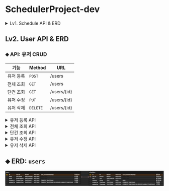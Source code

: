 # SchedulerProject-dev

<details>
<summary>Lv1. Schedule API & ERD</summary>

## ⬥ API: 일정 CRUD

| 기능    | Method   | URL             |
|-------|----------|-----------------|
| 일정 등록 | `POST`   | /schedules      |
| 전체 조회 | `GET`    | /schedules      |
| 단건 조회 | `GET`    | /schedules/{id} |
| 일정 수정 | `PUT`    | /schedules/{id} |
| 일정 삭제 | `DELETE` | /schedules/{id} |

<details>
<summary>일정 등록 API</summary>

#### [개요]

- **URL**: `/schedules`
- **HTTP METHOD**: `POST`
- **설명**: 일정을 생성하는 API입니다.

#### [요청]

- `Headers`: 없음
- `Param`: 없음
- `Body`:

  | 키         | 데이터 타입 | 설명        | 필수값 |
  |------------|--------------|-------------|--------|
  | `title`     | `String`        | 일정 제목    | Y      |
  | `username`  | `String`        | 사용자 이름  | Y      |

- 예시
    ```json
    {
      "title": "공부하기",
      "username": "dilee"
    }
    ```

#### [응답]

- 성공
    - 설명

      | 키               | 타입     | 설명     |
      | --------------- | ------ | ------ |
      | `status`        | `int`    | 상태 코드  |
      | `data.id`       | `Long`   | 일정 ID  |
      | `data.title`    | `String` | 일정 제목  |
      | `data.username` | `String` | 사용자 이름 |

    - 예시
        ```json
        {
          "status": 200,
          "data": {
            "id": 1,
            "title": "공부하기",
            "username": "dilee"
          }
        }
       ```
- 실패
    - 설명

      | 키         | 타입     | 설명     |
      | --------- | ------ | ------ |
      | `status`  | `int`    | 상태 코드  |
      | `message` | `String` | 에러 메시지 |

    - 예시
        ```json
        {
          "status": 400,
          "message": "필수값이 누락되었습니다."
        }
        ```

</details>


<details>
<summary>전체 조회 API</summary>

#### [개요]

- **URL**: `/schedules`
- **HTTP METHOD**: `GET`
- **설명**: 모든 일정을 조회하는 API입니다.

#### [요청]

- `Headers`: 없음
- `Param` / `Body`: 없음

#### [응답]

- 성공
    - 설명

      | 키        | 타입           | 설명               |
      |----------|----------------|--------------------|
      | `status` | `int`          | 상태 코드          |
      | `data`   | `List<Object>` | 일정 객체 리스트   |

        - 각 일정 객체(`data[]`)의 필드:

          | 키                 | 타입     | 설명         |
          |-------------------|----------|--------------|
          | `id`              | `Long`   | 일정 ID      |
          | `title`           | `String` | 일정 제목     |
          | `username`        | `String` | 사용자 이름   |

    - 예시
        ```json
        {
          "status": 200,
          "data": [
            {
              "id": 1,
              "title": "공부하기",
              "username": "dilee"
            },
            {
              "id": 2,
              "title": "운동하기",
              "username": "dilee"
            }
          ]
        }
        ```

- 실패
    - 설명

      | 키         | 타입     | 설명     |
      | --------- | ------ | ------ |
      | `status`  | int    | 상태 코드  |
      | `message` | String | 에러 메시지 |

    - 예시
      ```json
      {
      "status": 500,
      "message": "서버 에러가 발생했습니다."
      }
      ```
</details>


<details>
<summary>단건 조회 API</summary>

#### [개요]

- **URL**: `/schedules/{id}`
- **HTTP METHOD**: `GET`
- **설명**: 특정 ID의 일정을 조회하는 API입니다.

#### [요청]

- `Headers`: 없음
- `Param`:
    - 설명

      | 키   | 데이터타입 | 설명         | 필수값 |
      |------|------------|--------------|--------|
      | `id`   | `Long`       | 일정 ID       | Y      |

    - 예시
      ```
      URL: /schedules/1
      ```

- `Body`: 없음

#### [응답]

- 성공
    - 설명

      | 키               | 타입     | 설명     |
      | --------------- | ------ | ------ |
      | `status`        | `int`    | 상태 코드  |
      | `data.id`       | `Long`   | 일정 ID  |
      | `data.title`    | `String` | 일정 제목  |
      | `data.username` | `String` | 사용자 이름 |

    - 예시

        ```json
        {
          "status": 200,
          "data": {
            "id": 1,
            "title": "공부하기",
            "username": "dilee"
          }
        }
        ```
- 실패
    - 설명

      | 키         | 타입     | 설명     |
      | --------- | ------ | ------ |
      | `status`  | `int`    | 상태 코드  |
      | `message` | `String` | 에러 메시지 |

    - 예시
      ```json
      {
        "status": 404,
        "message": "해당 ID의 일정을 찾을 수 없습니다."
      }
      ```

</details>


<details>
<summary>일정 수정 API</summary>

- **URL**: `/schedules/{id}`
- **HTTP METHOD**: `PUT`
- **설명**: 일정 ID에 해당하는 일정을 수정하는 API입니다.

---

#### [요청]

- `Headers`: 없음

- `Param`:
    - 설명

      | 키   | 데이터타입 | 설명     | 필수값 |
      |------|------------|----------|--------|
      | `id`   | `Long`       | 일정 ID  | Y      |

    - 예시
      ```
      URL: /schedules/1
      ```

- `Body`:
    - 설명

      | 키       | 데이터타입 | 설명     | 필수값 |
      |----------|------------|----------|--------|
      | `title`    | `String`     | 일정 제목 | Y      |
      | `username` | `String`     | 사용자명  | Y      |
      | `contents` | `String`     | 일정 내용 | Y      |

    - 예시
      ```json
      {
        "title": "스터디 모임",
        "username": "dilee",
        "contents": "자바 스터디 회의"
      }
      ```

---

#### [응답]

- 성공
    - 설명

      | 키   | 데이터타입 | 설명         |
      |------|------------|--------------|
      | `data` | `Object`     | 수정된 일정 데이터 |

    - 예시
      ```json
      {
        "status": 200,
        "data": {
          "id": 1
        }
      }
      ```

- 실패
    - 설명

      | 키     | 데이터타입 | 설명         |
      |--------|------------|--------------|
      | `status` | `int`        | 상태 코드     |
      | `message`| `String`     | 에러 메시지   |

    - 예시
      ```json
      {
        "status": 400,
        "message": "에러가 발생했습니다."
      }
      ```

</details>


<details>
<summary>일정 삭제 API</summary>

- **URL**: `/schedules/{id}`
- **HTTP METHOD**: `DELETE`
- **설명**: 일정 ID에 해당하는 일정을 삭제하는 API입니다.

---

#### [요청]

- `Headers`: 없음
- `Param`:
    - 설명

      | 키   | 데이터타입 | 설명     | 필수값 |
      |------|------------|----------|--------|
      | `id`   | `Long`       | 일정 ID  | Y      |

    - 예시
      ```
      URL: /schedules/1
      ```

- `Body`: 없음

---

#### [응답]

- 성공

    - 설명

      | 키   | 데이터타입 | 설명         |
      |------|------------|--------------|
      | `data` | `Object`     | 삭제된 일정 정보 |

    - 예시
      ```json
      {
        "status": 200,
        "data": {
          "id": 1
        }
      }
      ```

- 실패
    - 설명

      | 키     | 데이터타입 | 설명         |
      |--------|------------|--------------|
      | `status` | `int`        | 상태 코드     |
      | `message`| `String`     | 에러 메시지   |

    - 예시
      ```json
      {
        "status": 400,
        "message": "에러가 발생했습니다."
      }
      ```

</details>

## ⬥ ERD: `schedules`

![img.png](Lv1ERD.png)

</details>


## Lv2. User API & ERD

### ⬥ API: 유저 CRUD

| 기능    | Method | URL         |
| ----- | ------ | ----------- |
| 유저 등록 | `POST`   | /users      |
| 전체 조회 | `GET`    | /users      |
| 단건 조회 | `GET`    | /users/{id} |
| 유저 수정 | `PUT`    | /users/{id} |
| 유저 삭제 | `DELETE` | /users/{id} |

<details>
  <summary>유저 등록 API</summary>

  - **URL**: `/users`
  - **HTTP METHOD**: `POST`
  - **설명**: 새로운 유저를 생성하는 API입니다.

#### [요청]

- `Headers`: 없음
- `Param`: 없음
- `Body`:

  | 키          | 데이터 타입   | 설명     | 필수값 |
  | ---------- | -------- | ------ | --- |
  | `username` | `String` | 유저명    | Y   |
  | `email`    | `String` | 이메일    | Y   |

- 예시
    ```json
    {
    "username": "dilee",
    "email": "dilee@email.com"
    }
    ```

#### [응답]

- 성공
    - 설명

      | 키               | 타입       | 설명    |
      | --------------- | -------- | ----- |
      | `status`        | `int`    | 상태 코드 |
      | `data.id`       | `Long`   | 유저 ID |
      | `data.username` | `String` | 유저명   |
      | `data.email`    | `String` | 이메일   |

    - 예시
        ```json
        {
          "status": 200,
          "data": {
            "id": 1,
            "username": "dilee",
            "email": "dilee@email.com"
          }
        }
       ```
- 실패
    - 설명

      | 키         | 타입       | 설명     |
      | --------- | -------- | ------ |
      | `status`  | `int`    | 상태 코드  |
      | `message` | `String` | 에러 메시지 |

    - 예시
        ```json
        {
          "status": 400,
          "message": "필수값이 누락되었습니다."
        }
        ```
</details>

<details>
  <summary>전체 조회 API</summary>

  - **URL**: `/users`
  - **HTTP METHOD**: `GET`
  - **설명**: 모든 유저 목록을 조회하는 API입니다.

#### [요청]

- `Headers`: 없음
- `Param`: 없음
- `Body`: 없음

#### [응답]

- 성공
    - 설명

      | 키        | 타입      | 설명    |
      | -------- | ------- | ----- |
      | `status` | `int`   | 상태 코드 |
      | `data`   | `Array` | 유저 목록 |

    - 예시
        ```json
        {
          "status": 200,
          "data": [
            {
              "id": 1,
              "username": "dilee",
              "email": "dilee@email.com"
            },
            {
              "id": 2,
              "username": "kim",
              "email": "kim@email.com"
            }
          ]
        }
       ```
- 실패
    - 설명

      | 키         | 타입       | 설명     |
      | --------- | -------- | ------ |
      | `status`  | `int`    | 상태 코드  |
      | `message` | `String` | 에러 메시지 |


  - 예시
      ```json
      {
        "status": 500,
        "message": "서버 오류로 유저 목록을 불러올 수 없습니다."
      }
      ```
</details>

<details>
  <summary>단건 조회 API</summary>

  - **URL**: `/users/{id}`
  - **HTTP METHOD**: `GET`
  - **설명**: ID로 유저를 조회하는 API입니다.

#### [요청]

- `Headers`: 없음
- `PathVariable`:

  | 키    | 타입     | 설명    |
  | ---- | ------ | ----- |
  | `id` | `Long` | 유저 ID |

- `Body`: 없음

#### [응답]

- 성공
    - 설명

      | 키               | 타입       | 설명    |
      | --------------- | -------- | ----- |
      | `status`        | `int`    | 상태 코드 |
      | `data.id`       | `Long`   | 유저 ID |
      | `data.username` | `String` | 유저명   |
      | `data.email`    | `String` | 이메일   |

    - 예시
        ```json
        {
          "status": 200,
          "data": {
            "id": 1,
            "username": "dilee",
            "email": "dilee@email.com"
          }
        }
       ```
- 실패
    - 설명

      | 키         | 타입       | 설명     |
      | --------- | -------- | ------ |
      | `status`  | `int`    | 상태 코드  |
      | `message` | `String` | 에러 메시지 |

    - 예시
        ```json
        {
          "status": 404,
          "message": "해당 유저를 찾을 수 없습니다."
        }
        ```
</details>

<details>
  <summary>유저 수정 API</summary>

  - **URL**: `/users/{id}`
  - **HTTP METHOD**: `PUT`
  - **설명**: 유저 정보를 수정하는 API입니다.

#### [요청]

- `Headers`: 없음
- `Param`: 없음
- `PathVariable`:

  | 키    | 타입     | 설명    |
  | ---- | ------ | ----- |
  | `id` | `Long` | 유저 ID |

- `Body`:

  | 키          | 타입       | 설명  | 필수값 |
  | ---------- | -------- | --- | --- |
  | `username` | `String` | 유저명 | Y   |
  | `email`    | `String` | 이메일 | Y   |

- 예시
    ```json
    {
      "username": "newname",
      "email": "new@email.com"
    }
    ```

#### [응답]

- 성공
    - 설명

      | 키         | 타입     | 설명    |
      | --------- | ------ | ----- |
      | `status`  | `int`  | 상태 코드 |
      | `data.id` | `Long` | 유저 ID |

    - 예시
        ```json
        {
          "status": 200,
          "data": {
            "id": 1
          }
        }
       ```
- 실패
    - 설명

      | 키         | 타입       | 설명     |
      | --------- | -------- | ------ |
      | `status`  | `int`    | 상태 코드  |
      | `message` | `String` | 에러 메시지 |

    - 예시
        ```json
        {
          "status": 400,
          "message": "입력값이 올바르지 않습니다."
        }
        ```
</details>

<details>
  <summary>유저 삭제 API</summary>

  - **URL**: `/users/{id}`
  - **HTTP METHOD**: `DELETE`
  - **설명**: 유저를 삭제하는 API입니다.

#### [요청]

- `Headers`: 없음
- `Param`: 없음
- `PathVariable`:

  | 키    | 타입     | 설명    |
  | ---- | ------ | ----- |
  | `id` | `Long` | 유저 ID |

- `Body`: 없음

#### [응답]

- 성공
    - 설명

      | 키         | 타입       | 설명        |
      | --------- | -------- | --------- |
      | `status`  | `int`    | 상태 코드     |
      | `message` | `String` | 삭제 완료 메시지 |

    - 예시
        ```json
        {
          "status": 200,
          "message": "유저가 삭제되었습니다."
        }
       ```
- 실패
    - 설명

      | 키         | 타입       | 설명     |
      | --------- | -------- | ------ |
      | `status`  | `int`    | 상태 코드  |
      | `message` | `String` | 에러 메시지 |

    - 예시
        ```json
        {
          "status": 404,
          "message": "삭제할 유저가 존재하지 않습니다."
        }
        ```
</details>

## ⬥ ERD: `users`
![img.png](Lv2ERD.png)